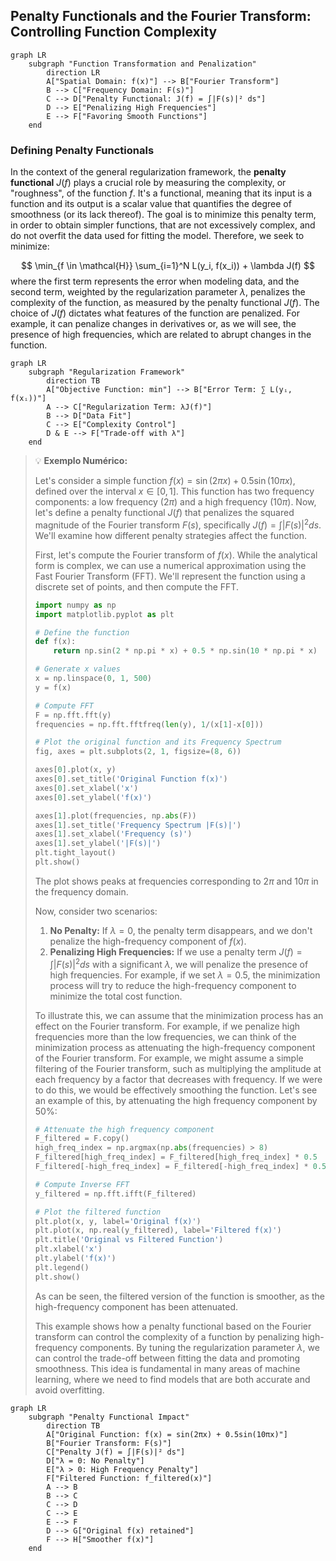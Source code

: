 ## Penalty Functionals and the Fourier Transform: Controlling Function Complexity

```mermaid
graph LR
    subgraph "Function Transformation and Penalization"
        direction LR
        A["Spatial Domain: f(x)"] --> B["Fourier Transform"]
        B --> C["Frequency Domain: F(s)"]
        C --> D["Penalty Functional: J(f) = ∫|F(s)|² ds"]
        D --> E["Penalizing High Frequencies"]
        E --> F["Favoring Smooth Functions"]
    end
```

### Defining Penalty Functionals

In the context of the general regularization framework, the **penalty functional** $J(f)$ plays a crucial role by measuring the complexity, or "roughness", of the function $f$. It's a functional, meaning that its input is a function and its output is a scalar value that quantifies the degree of smoothness (or its lack thereof). The goal is to minimize this penalty term, in order to obtain simpler functions, that are not excessively complex, and do not overfit the data used for fitting the model. Therefore, we seek to minimize:

$$
\min_{f \in \mathcal{H}} \sum_{i=1}^N L(y_i, f(x_i)) + \lambda J(f)
$$
where the first term represents the error when modeling data, and the second term, weighted by the regularization parameter $\lambda$, penalizes the complexity of the function, as measured by the penalty functional $J(f)$. The choice of $J(f)$ dictates what features of the function are penalized. For example, it can penalize changes in derivatives or, as we will see, the presence of high frequencies, which are related to abrupt changes in the function.

```mermaid
graph LR
    subgraph "Regularization Framework"
        direction TB
        A["Objective Function: min"] --> B["Error Term: ∑ L(yᵢ, f(xᵢ))"]
        A --> C["Regularization Term: λJ(f)"]
        B --> D["Data Fit"]
        C --> E["Complexity Control"]
        D & E --> F["Trade-off with λ"]
    end
```

> 💡 **Exemplo Numérico:**
>
> Let's consider a simple function $f(x) = \sin(2\pi x) + 0.5\sin(10\pi x)$, defined over the interval $x \in [0, 1]$. This function has two frequency components: a low frequency ($2\pi$) and a high frequency ($10\pi$). Now, let's define a penalty functional $J(f)$ that penalizes the squared magnitude of the Fourier transform $F(s)$, specifically $J(f) = \int |F(s)|^2 ds$. We'll examine how different penalty strategies affect the function.
>
> First, let's compute the Fourier transform of $f(x)$. While the analytical form is complex, we can use a numerical approximation using the Fast Fourier Transform (FFT). We'll represent the function using a discrete set of points, and then compute the FFT.
>
> ```python
> import numpy as np
> import matplotlib.pyplot as plt
>
> # Define the function
> def f(x):
>     return np.sin(2 * np.pi * x) + 0.5 * np.sin(10 * np.pi * x)
>
> # Generate x values
> x = np.linspace(0, 1, 500)
> y = f(x)
>
> # Compute FFT
> F = np.fft.fft(y)
> frequencies = np.fft.fftfreq(len(y), 1/(x[1]-x[0]))
>
> # Plot the original function and its Frequency Spectrum
> fig, axes = plt.subplots(2, 1, figsize=(8, 6))
>
> axes[0].plot(x, y)
> axes[0].set_title('Original Function f(x)')
> axes[0].set_xlabel('x')
> axes[0].set_ylabel('f(x)')
>
> axes[1].plot(frequencies, np.abs(F))
> axes[1].set_title('Frequency Spectrum |F(s)|')
> axes[1].set_xlabel('Frequency (s)')
> axes[1].set_ylabel('|F(s)|')
> plt.tight_layout()
> plt.show()
> ```
>
> The plot shows peaks at frequencies corresponding to $2\pi$ and $10\pi$ in the frequency domain.
>
> Now, consider two scenarios:
>
> 1. **No Penalty:** If $\lambda = 0$, the penalty term disappears, and we don't penalize the high-frequency component of $f(x)$.
> 2. **Penalizing High Frequencies:** If we use a penalty term $J(f) = \int |F(s)|^2 ds$ with a significant $\lambda$, we will penalize the presence of high frequencies. For example, if we set $\lambda = 0.5$, the minimization process will try to reduce the high-frequency component to minimize the total cost function.
>
> To illustrate this, we can assume that the minimization process has an effect on the Fourier transform. For example, if we penalize high frequencies more than the low frequencies, we can think of the minimization process as attenuating the high-frequency component of the Fourier transform. For example, we might assume a simple filtering of the Fourier transform, such as multiplying the amplitude at each frequency by a factor that decreases with frequency. If we were to do this, we would be effectively smoothing the function. Let's see an example of this, by attenuating the high frequency component by 50%:
> ```python
> # Attenuate the high frequency component
> F_filtered = F.copy()
> high_freq_index = np.argmax(np.abs(frequencies) > 8)
> F_filtered[high_freq_index] = F_filtered[high_freq_index] * 0.5
> F_filtered[-high_freq_index] = F_filtered[-high_freq_index] * 0.5
>
> # Compute Inverse FFT
> y_filtered = np.fft.ifft(F_filtered)
>
> # Plot the filtered function
> plt.plot(x, y, label='Original f(x)')
> plt.plot(x, np.real(y_filtered), label='Filtered f(x)')
> plt.title('Original vs Filtered Function')
> plt.xlabel('x')
> plt.ylabel('f(x)')
> plt.legend()
> plt.show()
> ```
>
> As can be seen, the filtered version of the function is smoother, as the high-frequency component has been attenuated.
>
> This example shows how a penalty functional based on the Fourier transform can control the complexity of a function by penalizing high-frequency components. By tuning the regularization parameter $\lambda$, we can control the trade-off between fitting the data and promoting smoothness. This idea is fundamental in many areas of machine learning, where we need to find models that are both accurate and avoid overfitting.

```mermaid
graph LR
    subgraph "Penalty Functional Impact"
        direction TB
        A["Original Function: f(x) = sin(2πx) + 0.5sin(10πx)"]
        B["Fourier Transform: F(s)"]
        C["Penalty J(f) = ∫|F(s)|² ds"]
        D["λ = 0: No Penalty"]
        E["λ > 0: High Frequency Penalty"]
        F["Filtered Function: f_filtered(x)"]
        A --> B
        B --> C
        C --> D
        C --> E
        E --> F
        D --> G["Original f(x) retained"]
        F --> H["Smoother f(x)"]
    end
```

[^5.43]: "Girosi et al. (1995) describe quite general penalty functionals of the form $J(f) = \int |f(s)|^2 / G(s) \, ds$, where $f$ denotes the Fourier transform of $f$, and $G$ is some positive function that falls off to zero as $||s|| \rightarrow \infty$" *(Trecho de <Basis Expansions and Regularization>)*
